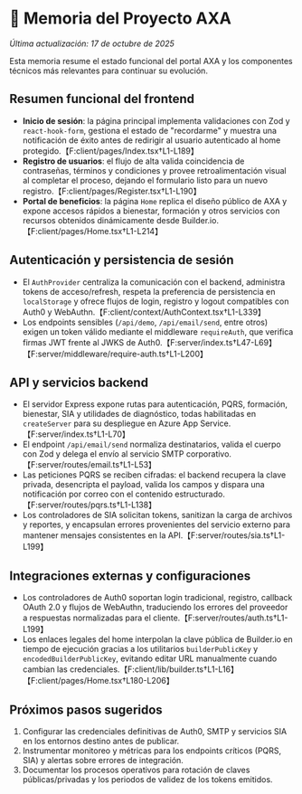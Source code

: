 # 🧠 Memoria del Proyecto AXA

_Última actualización: 17 de octubre de 2025_

Esta memoria resume el estado funcional del portal AXA y los componentes técnicos más relevantes para continuar su evolución.

## Resumen funcional del frontend

- **Inicio de sesión**: la página principal implementa validaciones con Zod y `react-hook-form`, gestiona el estado de "recordarme" y muestra una notificación de éxito antes de redirigir al usuario autenticado al home protegido.【F:client/pages/Index.tsx†L1-L189】
- **Registro de usuarios**: el flujo de alta valida coincidencia de contraseñas, términos y condiciones y provee retroalimentación visual al completar el proceso, dejando el formulario listo para un nuevo registro.【F:client/pages/Register.tsx†L1-L190】
- **Portal de beneficios**: la página `Home` replica el diseño público de AXA y expone accesos rápidos a bienestar, formación y otros servicios con recursos obtenidos dinámicamente desde Builder.io.【F:client/pages/Home.tsx†L1-L214】

## Autenticación y persistencia de sesión

- El `AuthProvider` centraliza la comunicación con el backend, administra tokens de acceso/refresh, respeta la preferencia de persistencia en `localStorage` y ofrece flujos de login, registro y logout compatibles con Auth0 y WebAuthn.【F:client/context/AuthContext.tsx†L1-L339】
- Los endpoints sensibles (`/api/demo`, `/api/email/send`, entre otros) exigen un token válido mediante el middleware `requireAuth`, que verifica firmas JWT frente al JWKS de Auth0.【F:server/index.ts†L47-L69】【F:server/middleware/require-auth.ts†L1-L200】

## API y servicios backend

- El servidor Express expone rutas para autenticación, PQRS, formación, bienestar, SIA y utilidades de diagnóstico, todas habilitadas en `createServer` para su despliegue en Azure App Service.【F:server/index.ts†L1-L70】
- El endpoint `/api/email/send` normaliza destinatarios, valida el cuerpo con Zod y delega el envío al servicio SMTP corporativo.【F:server/routes/email.ts†L1-L53】
- Las peticiones PQRS se reciben cifradas: el backend recupera la clave privada, desencripta el payload, valida los campos y dispara una notificación por correo con el contenido estructurado.【F:server/routes/pqrs.ts†L1-L138】
- Los controladores de SIA solicitan tokens, sanitizan la carga de archivos y reportes, y encapsulan errores provenientes del servicio externo para mantener mensajes consistentes en la API.【F:server/routes/sia.ts†L1-L199】

## Integraciones externas y configuraciones

- Los controladores de Auth0 soportan login tradicional, registro, callback OAuth 2.0 y flujos de WebAuthn, traduciendo los errores del proveedor a respuestas normalizadas para el cliente.【F:server/routes/auth.ts†L1-L199】
- Los enlaces legales del home interpolan la clave pública de Builder.io en tiempo de ejecución gracias a los utilitarios `builderPublicKey` y `encodedBuilderPublicKey`, evitando editar URL manualmente cuando cambian las credenciales.【F:client/lib/builder.ts†L1-L16】【F:client/pages/Home.tsx†L180-L206】

## Próximos pasos sugeridos

1. Configurar las credenciales definitivas de Auth0, SMTP y servicios SIA en los entornos destino antes de publicar.
2. Instrumentar monitoreo y métricas para los endpoints críticos (PQRS, SIA) y alertas sobre errores de integración.
3. Documentar los procesos operativos para rotación de claves públicas/privadas y los periodos de validez de los tokens emitidos.
